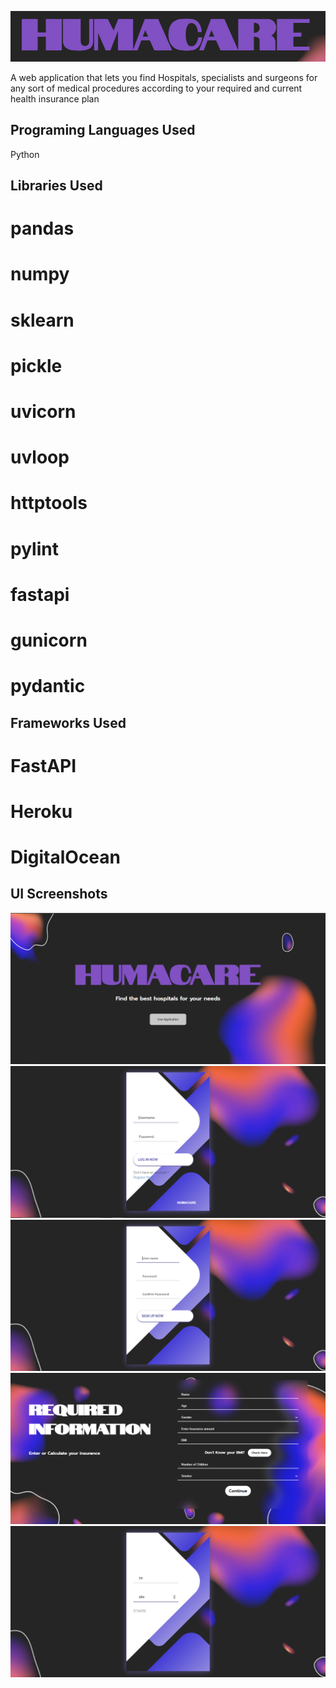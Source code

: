 
![App Screenshot](https://github.com/AtyabShabandri/Hackverse-3.0/blob/main/public/pics/unknown.png?raw=true)


A web application that lets you find Hospitals, specialists and surgeons for any sort of medical procedures according to your required and current health insurance plan 

## Programing Languages Used
Python

## Libraries Used

# pandas
# numpy
# sklearn
# pickle 
# uvicorn
# uvloop
# httptools
# pylint
# fastapi
# gunicorn
# pydantic


## Frameworks Used
# FastAPI
# Heroku
# DigitalOcean

## UI Screenshots
![App Screenshot](https://github.com/AtyabShabandri/Hackverse-3.0/blob/main/public/pics/unknown%20(1).png?raw=true)
![App Screenshot](https://github.com/AtyabShabandri/Hackverse-3.0/blob/main/public/pics/unknown%20(2).png)
![App Screenshot](https://github.com/AtyabShabandri/Hackverse-3.0/blob/main/public/pics/unknown%20(3).png)
![App Screenshot](https://github.com/AtyabShabandri/Hackverse-3.0/blob/main/public/pics/unknown%20(4).png?raw=true)
![App Screenshot](https://github.com/AtyabShabandri/Hackverse-3.0/blob/main/public/pics/unknown%20(5).png?raw=true)




